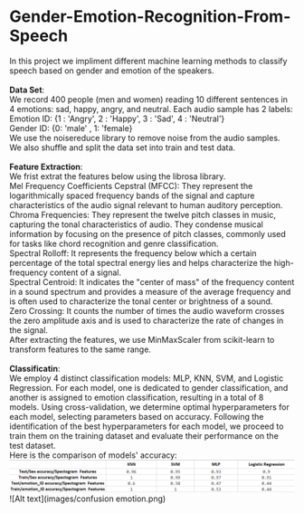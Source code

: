 # Gender-Emotion-Recognition-From-Speech
In this project we impliment different machine learning methods to classify speech based on gender and emotion of the speakers.
<br>
<br>
**Data Set**:
<br>
We record 400 people (men and women) reading 10 different sentences in 4 emotions: sad, happy, angry, and neutral. Each audio sample has 2 labels:
<br>
Emotion ID: {1 : 'Angry', 2 : 'Happy', 3 : 'Sad', 4 : 'Neutral'}
<br>
Gender ID: {0: 'male' , 1: 'female}
<br>
We use the noisereduce library to remove noise from the audio samples.
<br>
We also shuffle and split the data set into train and test data.
<br>
<br>
__Feature Extraction__:
<br>
We frist extrat the features below using the librosa library.
<br>
Mel  Frequency Coefficients Cepstral (MFCC): They represent the logarithmically spaced frequency bands of the signal and capture characteristics of the audio signal relevant to human auditory perception.
<br>
Chroma Frequencies: They represent the twelve pitch classes in music, capturing the tonal characteristics of audio. They condense musical information by focusing on the presence of pitch classes, commonly used for tasks like chord recognition and genre classification.
<br>
Spectral Rolloff: It represents the frequency below which a certain percentage of the total spectral energy lies and helps characterize the high-frequency content of a signal.
<br>
Spectral Centroid: It indicates the "center of mass" of the frequency content in a sound spectrum and provides a measure of the average frequency and is often used to characterize the tonal center or brightness of a sound.
<br>
Zero Crossing: It counts the number of times the audio waveform crosses the zero amplitude axis and is used to characterize the rate of changes in the signal. 
<br>
After extracting the features, we use MinMaxScaler from scikit-learn to transform features to the same range.
<br>
<br>
__Classificatin__:
<br>
We employ 4 distinct classification models: MLP, KNN, SVM, and Logistic Regression. For each model, one is dedicated to gender classification, and another is assigned to emotion classification, resulting in a total of 8 models. Using cross-validation, we determine optimal hyperparameters for each model, selecting parameters based on accuracy. Following the identification of the best hyperparameters for each model, we proceed to train them on the training dataset and evaluate their performance on the test dataset.
<br>
Here is the comparison of models' accuracy: 
<br>
![Alt text](images/accuracy.png)
<br>
![Alt text](images/confusion emotion.png)







